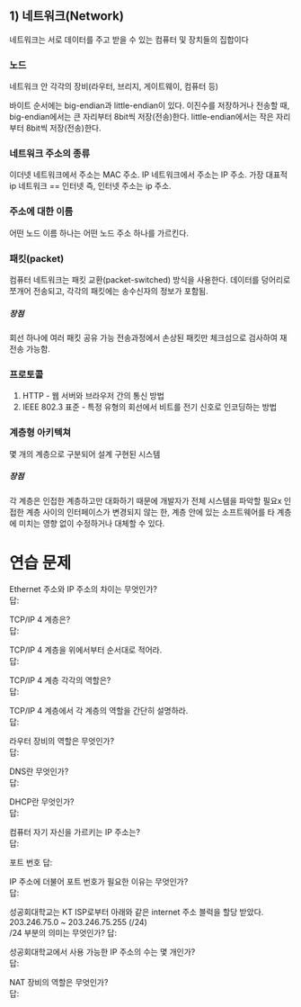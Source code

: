 ## 1) 네트워크(Network)
네트워크는 서로 데이터를 주고 받을 수 있는 컴퓨터 및 장치들의 집합이다

### 노드
네트워크 안 각각의 장비(라우터, 브리지, 게이트웨이, 컴퓨터 등)

바이트 순서에는 big-endian과 little-endian이 있다.
이진수를 저장하거나 전송할 때, big-endian에서는 큰 자리부터 8bit씩 저장(전송)한다.
little-endian에서는 작은 자리부터 8bit씩 저장(전송)한다.

### 네트워크 주소의 종류
이더넷 네트워크에서 주소는 MAC 주소.
IP 네트워크에서 주소는 IP 주소.
가장 대표적 ip 네트워크 == 인터넷
즉, 인터넷 주소는 ip 주소.

### 주소에 대한 이름
어떤 노드 이름 하나는 어떤 노드 주소 하나를 가르킨다.

### 패킷(packet)
컴퓨터 네트워크는 패킷 교환(packet-switched) 방식을 사용한다.
데이터를 덩어리로 쪼개어 전송되고, 각각의 패킷에는 송수신자의 정보가 포함됨.
##### 장점
회선 하나에 여러 패킷 공유 가능
전송과정에서 손상된 패킷만 체크섬으로 검사하여 재전송 가능함.

### 프로토콜
1. HTTP - 웹 서버와 브라우저 간의 통신 방법
2. IEEE 802.3 표준 - 특정 유형의 회선에서 비트를 전기 신호로 인코딩하는 방법

### 계층형 아키텍쳐
몇 개의 계층으로 구분되어 설계 구현된 시스템
##### 장점
각 계층은 인접한 계층하고만 대화하기 때문에 개발자가 전체 시스템을 파악할 필요x
인접한 계층 사이의 인터페이스가 변경되지 않는 한, 계층 안에 있는 소프트웨어를 타 계층에 미치는 영향 없이 수정하거나 대체할 수 있다.





# 연습 문제

Ethernet 주소와 IP 주소의 차이는 무엇인가?  
답:

TCP/IP 4 계층은?  
답:

TCP/IP 4 계층을 위에서부터 순서대로 적어라.  
답:

TCP/IP 4 계층 각각의 역할은?  
답:

TCP/IP 4 계층에서 각 계층의 역할을 간단히 설명하라.  
답:

라우터 장비의 역할은 무엇인가?  
답:  

DNS란 무엇인가?  
답: 

DHCP란 무엇인가?  
답:   

컴퓨터 자기 자신을 가르키는 IP 주소는?  
답:   

포트 번호
답:   

IP 주소에 더불어 포트 번호가 필요한 이유는 무엇인가?  
답:   

성공회대학교는 KT ISP로부터 아래와 같은 internet 주소 블럭을 할당 받았다. 203.246.75.0 ~ 203.246.75.255 (/24)  
/24 부분의 의미는 무엇인가?
답:  

성공회대학교에서 사용 가능한 IP 주소의 수는 몇 개인가?  
답:  

NAT 장비의 역할은 무엇인가?  
답:   
